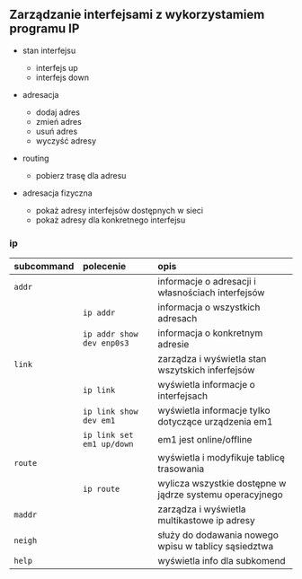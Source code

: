 ## Zarządzanie interfejsami z wykorzystamiem programu IP

* stan interfejsu
    * interfejs up
    * interfejs down
* adresacja
    * dodaj adres
    * zmień adres
    * usuń adres
    * wyczyść adresy
* routing
    * pobierz trasę dla adresu
    
* adresacja fizyczna
    * pokaż adresy interfejsów dostępnych w sieci
    * pokaż adresy dla konkretnego interfejsu
     


### ip 

| subcommand    |  polecenie   | opis  |
| ------------- |:-------------| :---------------| 
|   ``addr``    |                            | informacje o adresacji i własnościach interfejsów |
|               |   ``ip addr``                 | informacja o wszystkich adresach             |
|               |   ``ip addr show dev enp0s3`` | informacja o konkretnym adresie              |
|   ``link``    |   | zarządza i wyświetla stan wszytskich inferfejsów  |
|       |  ``ip link`` | wyświetla informacje o interfejsach  |
|       |  ``ip link show dev em1`` | wyświetla informacje tylko dotyczące urządzenia em1  |
|       |  ``ip link set em1 up/down`` | em1 jest online/offline  |
|   ``route``   |  | wyświetla i modyfikuje tablicę trasowania |
| | ``ip route``  | wylicza wszystkie dostępne w jądrze systemu operacyjnego |
|   ``maddr``   |  | zarządza i wyświetla multikastowe ip adresy |
|   ``neigh``   |  | służy do dodawania nowego wpisu w tablicy sąsiedztwa |
|   ``help``    |  | wyświetla info dla subkomend |


